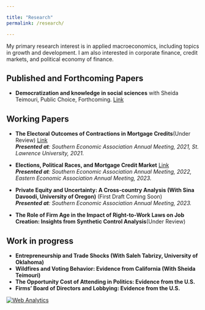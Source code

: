 ```yaml
---

title: "Research"
permalink: /research/

---
```

My primary research interest is in applied macroeconomics, including topics in growth and development. I am also interested in corporate finance, credit markets, and political economy of finance.



## Published and Forthcoming Papers
- **Democratization and knowledge in social sciences** with Sheida Teimouri, Public Choice, Forthcoming. [Link](https://link.springer.com/article/10.1007/s11127-024-01181-1)  
   


## Working Papers
- **The Electoral Outcomes of Contractions in Mortgage Credits**(Under Review) [Link](/files/Elections1.pdf)  
***Presented at**: Southern Economic Association Annual Meeting, 2021, St. Lawrence University, 2021.*

- **Elections, Political Races, and Mortgage Credit Market** [Link](/files/Elections_Political_Races_and_Mortgage_Credit_Market.pdf)  
***Presented at**: Southern Economic Association Annual Meeting, 2022, Eastern Economic Association Annual Meeting, 2023.*

- **Private Equity and Uncertainty: A Cross-country Analysis (With Sina Davoodi, University of Oregon)** (First Draft Coming Soon)  
***Presented at**: Southern Economic Association Annual Meeting, 2023.*

- **The Role of Firm Age in the Impact of Right-to-Work Laws on Job Creation: Insights from Synthetic Control Analysis**(Under Review)

## Work in progress
- **Entrepreneurship and Trade Shocks (With Saleh Tabrizy, University of Oklahoma)**
- **Wildfires and Voting Behavior: Evidence from California (With Sheida Teimouri)**   
- **The Opportunity Cost of Attending in Politics: Evidence from the U.S.**
- **Firms’ Board of Directors and Lobbying: Evidence from the U.S.**
<!-- Default Statcounter code for Job https://amirtayebi.github.io/ -->
<script type="text/javascript">
var sc_project=12683518; 
var sc_invisible=1; 
var sc_security="bc9b252d"; 
</script>
<script type="text/javascript"
src="https://www.statcounter.com/counter/counter.js" async></script>
<noscript><div class="statcounter"><a title="Web Analytics"
href="https://statcounter.com/" target="_blank"><img class="statcounter"
src="https://c.statcounter.com/12683518/0/bc9b252d/1/" alt="Web Analytics"
referrerPolicy="no-referrer-when-downgrade"></a></div></noscript>
<!-- End of Statcounter Code -->
